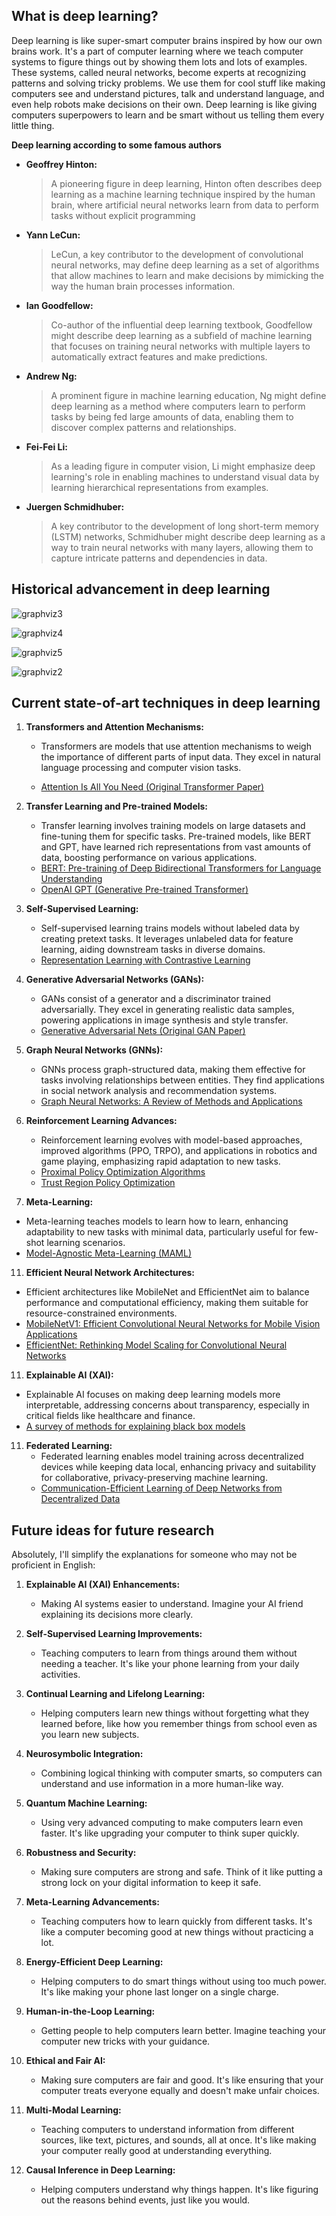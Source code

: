 ## What is deep learning?

Deep learning is like super-smart computer brains inspired by how our own brains work. It's a part of computer learning where we teach computer systems to figure things out by showing them lots and lots of examples. These systems, called neural networks, become experts at recognizing patterns and solving tricky problems. We use them for cool stuff like making computers see and understand pictures, talk and understand language, and even help robots make decisions on their own. Deep learning is like giving computers superpowers to learn and be smart without us telling them every little thing.

**Deep learning according to some famous authors**
* **Geoffrey Hinton:**
   > A pioneering figure in deep learning, Hinton often describes deep learning as a machine learning technique inspired by the human brain, where artificial neural networks learn from data to perform tasks without explicit programming

* **Yann LeCun:**
   > LeCun, a key contributor to the development of convolutional neural networks, may define deep learning as a set of algorithms that allow machines to learn and make decisions by mimicking the way the human brain processes information.

* **Ian Goodfellow:**
   > Co-author of the influential deep learning textbook, Goodfellow might describe deep learning as a subfield of machine learning that focuses on training neural networks with multiple layers to automatically extract features and make predictions.

* **Andrew Ng:**
   > A prominent figure in machine learning education, Ng might define deep learning as a method where computers learn to perform tasks by being fed large amounts of data, enabling them to discover complex patterns and relationships.

* **Fei-Fei Li:**
   > As a leading figure in computer vision, Li might emphasize deep learning's role in enabling machines to understand visual data by learning hierarchical representations from examples.

* **Juergen Schmidhuber:**
   > A key contributor to the development of long short-term memory (LSTM) networks, Schmidhuber might describe deep learning as a way to train neural networks with many layers, allowing them to capture intricate patterns and dependencies in data.


## Historical advancement in deep learning


![graphviz3](https://github.com/ashishsingh2210/Analog-and-digital-clock-using-python/assets/81091290/b0774150-0598-40bc-8e53-39b2804fbf38)

![graphviz4](https://github.com/ashishsingh2210/Analog-and-digital-clock-using-python/assets/81091290/c81f327d-7469-4aa9-bfc2-3422f8d9d202)

![graphviz5](https://github.com/ashishsingh2210/Analog-and-digital-clock-using-python/assets/81091290/a96b86be-7d50-4986-b07a-efc710f8c796)

![graphviz2](https://github.com/ashishsingh2210/Analog-and-digital-clock-using-python/assets/81091290/0768d248-aec5-4be4-becf-6ce927150383)

## Current state-of-art techniques in deep learning

1. **Transformers and Attention Mechanisms:**
   - Transformers are models that use attention mechanisms to weigh the importance of different parts of input data. They excel in natural language processing and computer vision tasks.

   - [Attention Is All You Need (Original Transformer Paper)](https://arxiv.org/abs/1706.03762)

3. **Transfer Learning and Pre-trained Models:**
   - Transfer learning involves training models on large datasets and fine-tuning them for specific tasks. Pre-trained models, like BERT and GPT, have learned rich representations from vast amounts of data, boosting performance on various applications.
   - [BERT: Pre-training of Deep Bidirectional Transformers for Language Understanding](https://arxiv.org/abs/1810.04805)
   - [OpenAI GPT (Generative Pre-trained Transformer)](https://openai.com/research/gpt)

4. **Self-Supervised Learning:**
   - Self-supervised learning trains models without labeled data by creating pretext tasks. It leverages unlabeled data for feature learning, aiding downstream tasks in diverse domains.
   - [Representation Learning with Contrastive Learning](https://arxiv.org/abs/2002.05709)

5. **Generative Adversarial Networks (GANs):**
   - GANs consist of a generator and a discriminator trained adversarially. They excel in generating realistic data samples, powering applications in image synthesis and style transfer.
   - [Generative Adversarial Nets (Original GAN Paper)](https://arxiv.org/abs/1406.2661)

6. **Graph Neural Networks (GNNs):**
   - GNNs process graph-structured data, making them effective for tasks involving relationships between entities. They find applications in social network analysis and recommendation systems.
   - [Graph Neural Networks: A Review of Methods and Applications](https://arxiv.org/abs/1812.08434)

8. **Reinforcement Learning Advances:**
   - Reinforcement learning evolves with model-based approaches, improved algorithms (PPO, TRPO), and applications in robotics and game playing, emphasizing rapid adaptation to new tasks.
   - [Proximal Policy Optimization Algorithms](https://arxiv.org/abs/1707.06347)
   - [Trust Region Policy Optimization](https://arxiv.org/abs/1502.05477)

10. **Meta-Learning:**
   - Meta-learning teaches models to learn how to learn, enhancing adaptability to new tasks with minimal data, particularly useful for few-shot learning scenarios.
   - [Model-Agnostic Meta-Learning (MAML)](https://arxiv.org/abs/1703.03400)

11. **Efficient Neural Network Architectures:**
   - Efficient architectures like MobileNet and EfficientNet aim to balance performance and computational efficiency, making them suitable for resource-constrained environments.
   - [MobileNetV1: Efficient Convolutional Neural Networks for Mobile Vision Applications](https://arxiv.org/abs/1704.04861)
   - [EfficientNet: Rethinking Model Scaling for Convolutional Neural Networks](https://arxiv.org/abs/1905.11946)

11. **Explainable AI (XAI):**
   - Explainable AI focuses on making deep learning models more interpretable, addressing concerns about transparency, especially in critical fields like healthcare and finance.
   - [A survey of methods for explaining black box models](https://arxiv.org/abs/1802.01933)

11. **Federated Learning:**
    - Federated learning enables model training across decentralized devices while keeping data local, enhancing privacy and suitability for collaborative, privacy-preserving machine learning.
    - [Communication-Efficient Learning of Deep Networks from Decentralized Data](https://arxiv.org/abs/1602.05629)

## Future ideas for future research

Absolutely, I'll simplify the explanations for someone who may not be proficient in English:

1. **Explainable AI (XAI) Enhancements:**
   - Making AI systems easier to understand. Imagine your AI friend explaining its decisions more clearly.

2. **Self-Supervised Learning Improvements:**
   - Teaching computers to learn from things around them without needing a teacher. It's like your phone learning from your daily activities.

3. **Continual Learning and Lifelong Learning:**
   - Helping computers learn new things without forgetting what they learned before, like how you remember things from school even as you learn new subjects.

4. **Neurosymbolic Integration:**
   - Combining logical thinking with computer smarts, so computers can understand and use information in a more human-like way.

5. **Quantum Machine Learning:**
   - Using very advanced computing to make computers learn even faster. It's like upgrading your computer to think super quickly.

6. **Robustness and Security:**
   - Making sure computers are strong and safe. Think of it like putting a strong lock on your digital information to keep it safe.

7. **Meta-Learning Advancements:**
   - Teaching computers how to learn quickly from different tasks. It's like a computer becoming good at new things without practicing a lot.

8. **Energy-Efficient Deep Learning:**
   - Helping computers to do smart things without using too much power. It's like making your phone last longer on a single charge.

9. **Human-in-the-Loop Learning:**
   - Getting people to help computers learn better. Imagine teaching your computer new tricks with your guidance.

10. **Ethical and Fair AI:**
    - Making sure computers are fair and good. It's like ensuring that your computer treats everyone equally and doesn't make unfair choices.

11. **Multi-Modal Learning:**
    - Teaching computers to understand information from different sources, like text, pictures, and sounds, all at once. It's like making your computer really good at understanding everything.

12. **Causal Inference in Deep Learning:**
    -  Helping computers understand why things happen. It's like figuring out the reasons behind events, just like you would.
